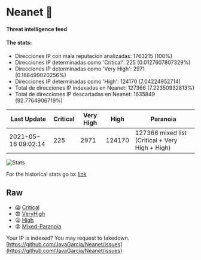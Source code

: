 # Neanet :hocho:
#### Threat intelligence feed
#### The stats:

- Direcciones IP con mala reputacion analizadas: 1763215 (100%)
- Direcciones IP determinadas como 'Critical':  225 (0.0127607807329%)
- Direcciones IP determinadas como 'Very High':  2971 (0.168499020256%)
- Direcciones IP determinadas como 'High':  124170 (7.04224952714)
- Total de direcciones IP indexadas en Neanet:  127366 (7.22350932813%)
- Total de direcciones IP descartadas en Neanet:  1635849 (92.7764906719%)

| Last Update | Critical | Very High | High | Paranoia |
| --- | --- | --- | --- | --- |
| 2021-05-16 09:02:14 | 225 | 2971 | 124170 | 127366 mixed list (Critical + Very High + High)|

![Stats](https://docs.google.com/spreadsheets/d/e/2PACX-1vSnaNMIXVabIpDJjufMlzH7poXnshF3mgd8Is1g9ytUEzVsP5my4Trn8f-xkoLLQ38xpL3HtmUexLo6/pubchart?oid=501124687&format=image)

For the historical stats go to: [link](/stats.csv)
## Raw
- :scream: [Critical](https://raw.githubusercontent.com/JavaGarcia/Neanet/master/blacklists/neanet_critical.txt)
- :fearful: [VeryHigh](https://raw.githubusercontent.com/JavaGarcia/Neanet/master/blacklists/neanet_veryHigh.txtt)
- :frowning: [High](https://raw.githubusercontent.com/JavaGarcia/Neanet/master/blacklists/neanet_high.txt)
- :dizzy_face: [Mixed-Paranoia](https://raw.githubusercontent.com/JavaGarcia/Neanet/master/blacklists/neanet_all.txt)


Your IP is indexed? You may request to takedown. [https://github.com/JavaGarcia/Neanet/issues](https://github.com/JavaGarcia/Neanet/issues)



































































































































































































































































































































































































































































































































































































































































































































































































































































































































































































































































































































































































































































































































































































































































































































































































































































































































































































































































































































































































































































































































































































































































































































































































































































































































































































































































































































































































































































































































































































































































































































































































































































































































































































































































































































































































































































































































































































































































































































































































































































































































































































































































































































































































































































































































































































































































































































































































































































































































































































































































































































































































































































































































































































































































































































































































































































































































































































































































































































































































































































































































































































































































































































































































































































































































































































